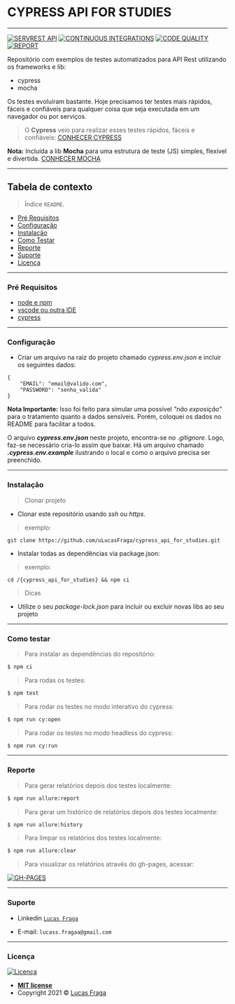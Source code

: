 # CYPRESS API FOR STUDIES
-----------------------

[![SERVREST API](https://img.shields.io/badge/API-ServeRest-green)](https://github.com/PauloGoncalvesBH/ServeRest/)
[![CONTINUOUS INTEGRATIONS](https://github.com/uLucasFraga/cypress_api_for_studies/actions/workflows/ci.yml/badge.svg)](https://github.com/uLucasFraga/cypress_api_for_studies/actions/workflows/ci.yml)
[![CODE QUALITY](https://www.code-inspector.com/project/21255/score/svg)](https://frontend.code-inspector.com/public/project/21255/cypress_api_for_studies/dashboard)
[![REPORT](https://img.shields.io/badge/report-valid-brightgreen)](https://ulucasfraga.github.io/cypress_api_for_studies/)


Repositório com exemplos de testes automatizados para API Rest utilizando os frameworks e lib:
- cypress
- mocha

Os testes evoluíram bastante.
Hoje precisamos ter testes mais rápidos, fáceis e confiáveis para qualquer coisa que seja executada em um navegador ou por serviços.

> O **Cypress** veio para realizar esses testes rápidos, fáceis e confiáveis: [CONHECER CYPRESS](https://github.com/cypress-io/cypress)

**Nota:** Incluída a lib **Mocha** para uma estrutura de teste (JS) simples, flexível e divertida.
[CONHECER MOCHA](https://github.com/mochajs/mocha)

-----------------------


## Tabela de contexto

> Índice `README`.

  - [Pré Requisitos](#pré-requisitos)
  - [Configuração](#configuração)
  - [Instalação](#instalação)
  - [Como Testar](#como-testar)
  - [Reporte](#report)
  - [Suporte](#suporte)
  - [Licença](#licença)

-----------------------


### Pré Requisitos

- [node e npm](https://nodejs.org/en/)
- [vscode ou outra IDE](https://code.visualstudio.com/download)
- [cypress](https://www.cypress.io/)

-----------------------


### Configuração

- Criar um arquivo na raiz do projeto chamado _cypress.env.json_ e incluir os seguintes dados:

```
{
    "EMAIL": "email@valido.com",
    "PASSWORD": "senha_valida"
}
```

**Nota Importante:** Isso foi feito para simular uma possível _"não exposição"_ para o tratamento quanto a dados sensíveis. Porém, coloquei os dados no README para facilitar a todos.

O arquivo **_cypress.env.json_** neste projeto, encontra-se no _.gitignore_. Logo, faz-se necessário cria-lo assim que baixar. Há um arquivo chamado **_.cypress.env.example_** ilustrando o local e como o arquivo precisa ser preenchido.


-----------------------


### Instalação

> Clonar projeto

- Clonar este repositório usando _ssh_ ou _https_.

> exemplo:

`git clone https://github.com/uLucasFraga/cypress_api_for_studies.git`

- Instalar todas as dependências via package.json:

> exemplo:

`cd /{cypress_api_for_studies} && npm ci`


> Dicas

- Utilize o seu _package-lock.json_ para incluir ou excluir novas libs ao seu projeto


-----------------------


### Como testar


> Para instalar as dependências do repositório:

```bash
$ npm ci
```

> Para rodas os testes:

```bash
$ npm test
```

> Para rodar os testes no modo interativo do cypress:

```bash
$ npm run cy:open
```

> Para rodar os testes no modo headless do cypress:

```bash
$ npm run cy:run
```


-----------------------


### Reporte

> Para gerar relatórios depois dos testes localmente:

```bash
$ npm run allure:report
```

> Para gerar um histórico de relatórios depois dos testes localmente:

```bash
$ npm run allure:history
```

> Para limpar os relatórios dos testes localmente:

```bash
$ npm run allure:clear
```

> Para visualizar os relatórios através do gh-pages, acessar:

[![GH-PAGES](https://i.imgur.com/X19M47D.png)](https://ulucasfraga.github.io/cypress_api_for_studies/)


-----------------------


### Suporte

- Linkedin <a href="https://www.linkedin.com/in/ulucasfraga/" target="_blank">`Lucas Fraga`</a>

- E-mail: `lucass.fragaa@gmail.com`


-----------------------


### Licença

[![Licença](http://img.shields.io/:license-mit-blue.svg?style=flat-square)](http://badges.mit-license.org)

- **[MIT license](http://opensource.org/licenses/mit-license.php)**
- Copyright 2021 © <a href="https://www.linkedin.com/in/ulucasfraga" target="_blank">Lucas Fraga</a>

